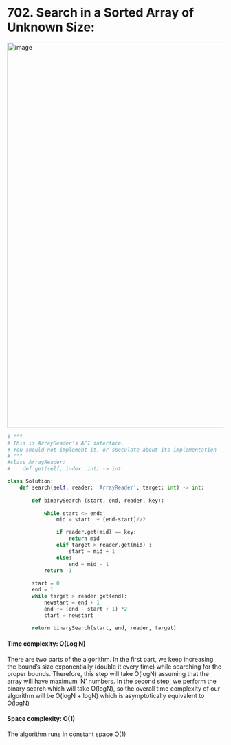 # 702. Search in a Sorted Array of Unknown Size:

<img width="895" alt="image" src="https://user-images.githubusercontent.com/35987583/160785799-5db5e65c-93a2-4117-8007-de4196417d3c.png">


```python
# """
# This is ArrayReader's API interface.
# You should not implement it, or speculate about its implementation
# """
#class ArrayReader:
#    def get(self, index: int) -> int:

class Solution:
    def search(self, reader: 'ArrayReader', target: int) -> int:
        
        def binarySearch (start, end, reader, key):
   
            while start <= end:
                mid = start  + (end-start)//2

                if reader.get(mid) == key:
                    return mid
                elif target > reader.get(mid) :
                    start = mid + 1
                else:
                    end = mid - 1          
            return -1     
        
        start = 0
        end = 1
        while target > reader.get(end):
            newstart = end + 1
            end += (end - start + 1) *2
            start = newstart
        
        return binarySearch(start, end, reader, target)
```

#### Time complexity: O(Log N)
There are two parts of the algorithm. In the first part, we keep increasing the bound’s size exponentially (double it every time) while searching for the proper bounds. Therefore, this step will take O(logN) assuming that the array will have maximum ‘N’ numbers. In the second step, we perform the binary search which will take O(logN), so the overall time complexity of our algorithm will be O(logN + logN) which is asymptotically equivalent to O(logN)

#### Space complexity: O(1)
The algorithm runs in constant space O(1)
